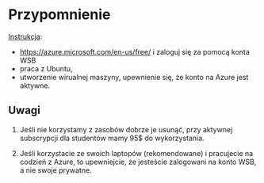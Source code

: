# Przypomnienie

[Instrukcja](https://github.com/wojciech11/cloud_dev_tools_and_platforms/blob/master/01_exercise/manual.md):

- https://azure.microsoft.com/en-us/free/ i zaloguj się za pomocą konta WSB
- praca z Ubuntu,
- utworzenie wirualnej maszyny, upewnienie się, że konto na Azure jest aktywne.


## Uwagi

1. Jeśli nie korzystamy z zasobów dobrze je usunąć, przy aktywnej subscrypcji dla studentów mamy 95$ do wykorzystania.

2. Jeśli korzystacie ze swoich laptopów (rekomendowane) i pracujecie na codzień z Azure, to upewniejcie, że jesteście zalogowani na konto WSB, a nie swoje prywatne.


